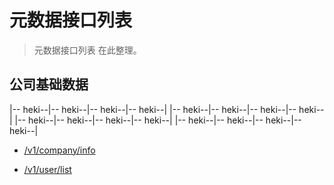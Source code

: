 # 元数据接口列表

> 元数据接口列表 在此整理。 

## 公司基础数据

|-- heki--|-- heki--|-- heki--|-- heki--|
|-- heki--|-- heki--|-- heki--|-- heki--|
|-- heki--|-- heki--|-- heki--|-- heki--|
|-- heki--|-- heki--|-- heki--|-- heki--|


-  [/v1/company/info](/v1/company/info) 

- [/v1/user/list](/v1/user/list)